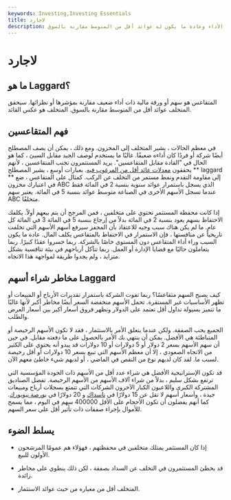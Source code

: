 ```yaml
---
keywords: Investing,Investing Essentials
title: لاجارد
description: المتقاعس هو سهم أو أمان ضعيف الأداء وعادة ما يكون له عوائد أقل من المتوسط مقارنة بالسوق.
---
```


# لاجارد
## ما هو Laggard؟

المتقاعس هو سهم أو ورقة مالية ذات أداء ضعيف مقارنة بمؤشرها أو نظرائها. سيحقق المتخلف عوائد أقل من المتوسط مقارنة بالسوق. المتخلف هو عكس القائد.

## فهم المتقاعسين

في معظم الحالات ، يشير المتخلف إلى المخزون. ومع ذلك ، يمكن أن يصف المصطلح أيضًا شركة أو فردًا كان أداءه ضعيفًا. غالبًا ما يستخدم لوصف الجيد مقابل السيئ ، كما هو الحال في "القادة مقابل المتقاعسين". يريد المستثمرون تجنب المتقاعسين ، لأنهم يحققون [معدلات عائد أقل من المرغوب فيه](/rateofreturn). بعبارات أوسع ، يشير المصطلح ** laggard ** إلى مقاومة التقدم ونمط مستمر من التخلف عن الركب. كمثال على المتقاعس ، ضع في اعتبارك مخزون ABC الذي يسجل باستمرار عوائد سنوية بنسبة 2 في المائة فقط عندما تسجل الأسهم الأخرى في الصناعة متوسط عوائد بنسبة 5 في المائة. يعتبر سهم ABC متخلفًا.

إذا كانت محفظة المستثمر تحتوي على متخلفين ، فمن المرجح أن يتم بيعهم أولاً. يكلفك الاحتفاظ بسهم يعود بنسبة 2 في المائة بدلاً من إرجاع بنسبة 5 في المائة 3 في المائة كل عام. ما لم يكن هناك سبب وجيه للاعتقاد بأن المحفز سيرفع أسهم الأسهم التي تخلفت تاريخياً عن منافستها ، فإن الاستمرار في الاحتفاظ بالمتقاعس يكلف المال. عادة ما يكون السبب وراء أداء المتقاعس دون المستوى خاصًا بالشركة. ربما خسروا عقدًا كبيرًا. ربما يتعاملون حاليًا مع قضايا الإدارة أو العمل. ربما تتآكل أرباحهم في بيئة تنافسية بشكل متزايد ، ولم يجدوا طريقة لمواجهة هذا الاتجاه.

## مخاطر شراء أسهم Laggard

كيف يصبح السهم متقاعسًا؟ ربما تفوت الشركة باستمرار تقديرات الأرباح أو المبيعات أو تظهر الأساسيات غير المستقرة. تحمل الأسهم منخفضة السعر أيضًا مخاطر أكبر لأنها غالبًا ما تتميز بسيولة تداول أقل تعتمد على الدولار وتظهر فروق أسعار أكبر بين أسعار العرض والطلب.

الجميع يحب الصفقة. ولكن عندما يتعلق الأمر بالاستثمار ، فقد لا تكون الأسهم الرخيصة أو المتباطئة هي الأفضل. يمكن أن ينتهي بك الأمر بالحصول على ما دفعته مقابل. في حين أن سهم الأسهم بسعر 2 دولار أو 5 دولارات أو 10 دولارات قد يبدو أنه يحتوي على الكثير من الاتجاه الصعودي ، إلا أن معظم الأسهم التي تبيع بسعر 10 دولارات أو أقل رخيصة لسبب ما. لقد كان لديهم نوع من النقص في الماضي ، أو لديهم شيء خاطئ معهم الآن.

قد تكون الإستراتيجية الأفضل هي شراء عدد أقل من الأسهم ذات الجودة المؤسسية التي ترتفع بشكل سليم ، بدلاً من شراء آلاف الأسهم من الأسهم الرخيصة. تفضل الصناديق المشتركة الكبرى واللاعبون الكبار الآخرون الشركات التي تتمتع بسجلات أرباح ومبيعات جيدة ، وأسعار أسهم لا تقل عن 15 دولارًا في [ناسداك](/nasdaq) و 20 دولارًا في [بورصة نيويورك](/nyse). كما أنهم يفضلون أن تكون الأحجام على الأقل 400000 سهم في اليوم ، مما يسمح للأموال بإجراء صفقات ذات تأثير أقل على سعر السهم.

## يسلط الضوء

- إذا كان المستثمر يمتلك متخلفين في محفظتهم ، فهؤلاء هم عمومًا المرشحون الأولون للبيع.

- قد يخطئ المستثمرون في التخلف عن السداد بصفقة ، لكن ذلك ينطوي على مخاطر زائدة.

- المتخلف أقل من معياره من حيث عوائد الاستثمار.

